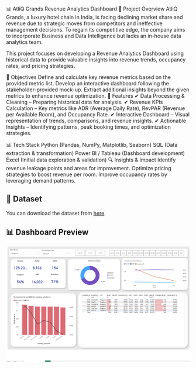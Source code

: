 📊 AtliQ Grands Revenue Analytics Dashboard
🏨 Project Overview
AtliQ Grands, a luxury hotel chain in India, is facing declining market share and revenue due to strategic moves from competitors and ineffective management decisions. To regain its competitive edge, the company aims to incorporate Business and Data Intelligence but lacks an in-house data analytics team.

This project focuses on developing a Revenue Analytics Dashboard using historical data to provide valuable insights into revenue trends, occupancy rates, and pricing strategies.

🎯 Objectives
Define and calculate key revenue metrics based on the provided metric list.
Develop an interactive dashboard following the stakeholder-provided mock-up.
Extract additional insights beyond the given metrics to enhance revenue optimization.
📌 Features
✔ Data Processing & Cleaning – Preparing historical data for analysis.
✔ Revenue KPIs Calculation – Key metrics like ADR (Average Daily Rate), RevPAR (Revenue per Available Room), and Occupancy Rate.
✔ Interactive Dashboard – Visual representation of trends, comparisons, and revenue insights.
✔ Actionable Insights – Identifying patterns, peak booking times, and optimization strategies.

📊 Tech Stack
Python (Pandas, NumPy, Matplotlib, Seaborn)
SQL (Data extraction & transformation)
Power BI / Tableau (Dashboard development)
Excel (Initial data exploration & validation)
🔍 Insights & Impact
Identify revenue leakage points and areas for improvement.
Optimize pricing strategies to boost revenue per room.
Improve occupancy rates by leveraging demand patterns.
## 📂 Dataset  
You can download the dataset from [here](https://github.com/aditya924010/Hospitality-Domain-Insights-Dashboard/tree/main/Data).

## 📊 Dashboard Preview  
![Dashboard Screenshot](https://github.com/aditya924010/Hospitality-Domain-Insights-Dashboard/blob/main/dashboard.png)


